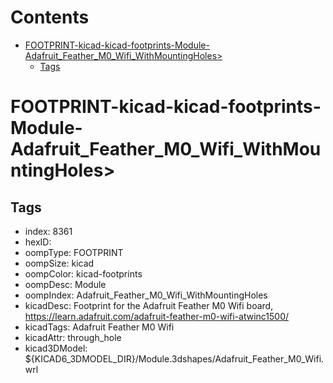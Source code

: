 



Contents
========

* [FOOTPRINT-kicad-kicad-footprints-Module-Adafruit_Feather_M0_Wifi_WithMountingHoles>](#footprint-kicad-kicad-footprints-module-adafruit_feather_m0_wifi_withmountingholes)
	* [Tags](#tags)

# FOOTPRINT-kicad-kicad-footprints-Module-Adafruit_Feather_M0_Wifi_WithMountingHoles>

## Tags

- index: 8361
- hexID: 
- oompType: FOOTPRINT
- oompSize: kicad
- oompColor: kicad-footprints
- oompDesc: Module
- oompIndex: Adafruit_Feather_M0_Wifi_WithMountingHoles
- kicadDesc: Footprint for the Adafruit Feather M0 Wifi board, https://learn.adafruit.com/adafruit-feather-m0-wifi-atwinc1500/
- kicadTags: Adafruit Feather M0 Wifi
- kicadAttr: through_hole
- kicad3DModel: ${KICAD6_3DMODEL_DIR}/Module.3dshapes/Adafruit_Feather_M0_Wifi.wrl
